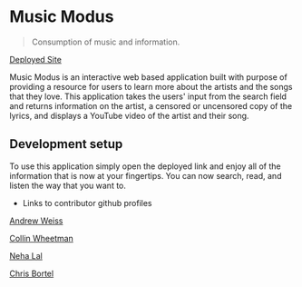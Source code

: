 # Music Modus 

>Consumption of music and information.


[Deployed Site](https://wandrew8.github.io/ProjectOne/)

Music Modus is an interactive web based application built with purpose of providing a resource for users to learn more about the artists and the songs that they love. This application takes the users' input from the search field and returns information on the artist, a censored or uncensored copy of the lyrics, and displays a YouTube video of the artist and their song. 


## Development setup

To use this application simply open the deployed link and enjoy all of the information that is now at your fingertips. You can now search, read, and listen the way that you want to. 


- Links to contributor github profiles

[Andrew Weiss](https://github.com/wandrew8)

[Collin Wheetman](https://github.com/cwheets)

[Neha Lal](https://github.com/lalaneha)


[Chris Bortel](https://github.com/Bort91)



